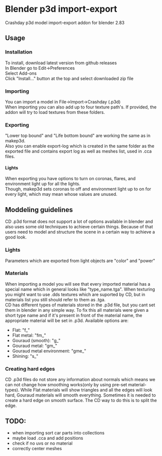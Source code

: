 # Blender p3d import-export
Crashday p3d model import-export addon for blender 2.83  

## Usage
### Installation
To install, download latest version from github releases  
In Blender go to Edit->Preferences  
Select Add-ons  
Click "Install..." button at the top and select downloaded zip file  
### Importing
You can import a model in File->Import->Crashday (.p3d)  
When importing you can also add up to four texture path's. If provided, the addon will try to load textures from these folders.  
### Exporting
"Lower top bound" and "Life bottom bound" are working the same as in makep3d.  
Also you can enable export-log which is created in the same folder as the exported file and contains export log as well as meshes list, used in .cca files.
#### Lights
When exporting you have options to turn on coronas, flares, and environment light up for all the lights.  
Though, makep3d sets coronas to off and environment light up to on for every light, which may mean whose values are unused.  

## Moddeling guidelines
CD .p3d format does not support a lot of options available in blender and also uses some old techniques to achieve certain things. Because of that users need to model and structure the scene in a certain way to achieve a good look.
### Lights
Parameters which are exported from light objects are "color" and "power"
### Materials
When importing a model you will see that every imported material has a special name which in general looks like
"type_name.tga". When texturing you might want to use .dds textures which are suported by CD, but in materials list you still should refer to them as .tga.  
CD has different types of materials stored in the .p3d file, but you cant set them in blender in any simple way.
To fix this all materials were given a short type name and if it's present in front of the material name, the appropriate material will be set in .p3d. Available options are:
- Flat: "f_"
- Flat metal: "fm_"
- Gouraud (smooth): "g_"
- Gouraud metal: "gm_"
- Gouraud metal environment: "gme_"
- Shining: "s_"
### Creating hard edges
CD .p3d files do not store any information about normals which means we can not change how smoothing works(only by using pre-set material-types). While Flat materials will show triangles and all the edges will look hard, Gouraud materials will smooth everything. Sometimes it is needed to create a hard edge on smooth surface. The CD way to do this is to split the edge.

## TODO:
- when importing sort car parts into collections
- maybe load .cca and add positions
- check if no uvs or no material
- correctly center meshes